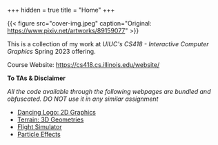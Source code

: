 +++
hidden = true
title = "Home"
+++

{{< figure src="cover-img.jpeg" caption="<span>Original: <a>https://www.pixiv.net/artworks/89159077</a></span>" >}}

This is a collection of my work at *UIUC's CS418 - Interactive Computer Graphics* Spring 2023 offering.

Course Website: https://cs418.cs.illinois.edu/website/

**To TAs & Disclaimer**

*All the code available through the following webpages are bundled and obfuscated. DO NOT use it in any similar
assignment*

* [Dancing Logo: 2D Graphics](projects/logo/index.html)
* [Terrain: 3D Geometries](projects/terrain/index.html)
* [Flight Simulator](projects/flight/index.html)
* [Particle Effects](projects/particle/index.html)
